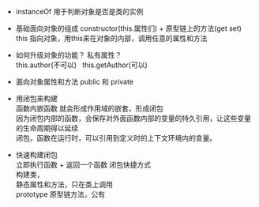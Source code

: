 - instanceOf 用于判断对象是否是类的实例
- 基础面向对象的组成
  constructor(this.属性们) + 原型链上的方法(get set)<br>
  this 指向对象，用this来在对象的内部，调用任意的属性和方法
- 如何升级对象的功能？ 私有属性？<br>
  this.author(不可以) &nbsp; this.getAuthor(可以)

- 面向对象属性和方法 public 和 private
- 用闭包来构建<br>
  函数内嵌函数  就会形成作用域的嵌套，形成闭包<br>
  因为闭包内部的函数，会保存对外面函数内部的变量的持久引用，让这些变量的生命周期得以延续<br>
  闭包，函数在运行时，可以引用到定义时的上下文环境内的变量。
- 快速构建闭包<br>
  立即执行函数 + 返回一个函数 闭包快捷方式<br>
  构建类，<br>
  静态属性和方法，只在类上调用<br>
  prototype 原型链方法，公有